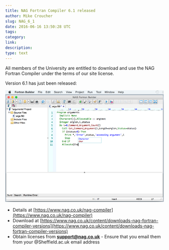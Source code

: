 ```yaml
---
title: NAG Fortran Compiler 6.1 released
author: Mike Croucher
slug: NAG_6_1
date: 2016-06-16 13:50:28 UTC
tags:
category:
link:
description:
type: text
---
```


All members of the University are entitled to download and use the NAG Fortran Compiler under the terms of our site license.

Version 6.1 has just been released:

![NAG Fortran Compiler Screenshot](/assets/images/macFB2a.PNG)

 * Details at [https://www.nag.co.uk/nag-compiler](https://www.nag.co.uk/nag-compiler)
 * Download at [https://www.nag.co.uk/content/downloads-nag-fortran-compiler-versions](https://www.nag.co.uk/content/downloads-nag-fortran-compiler-versions)
 * Obtain licenses from **support@nag.co.uk** - Ensure that you email them from your @Sheffield.ac.uk email address
